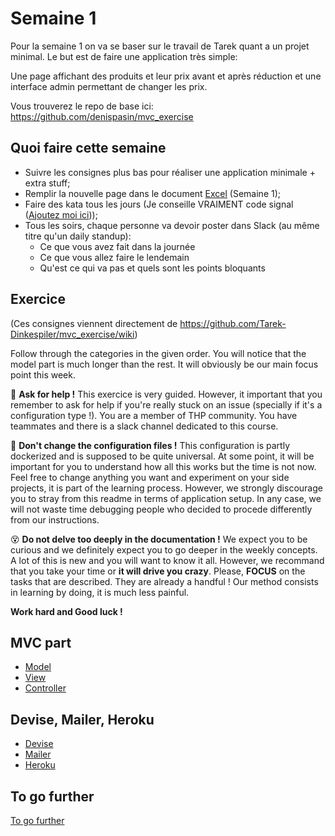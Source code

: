 # Semaine 1

Pour la semaine 1 on va se baser sur le travail de Tarek quant a un projet minimal. Le but est de faire une application très simple:

Une page affichant des produits et leur prix avant et après réduction et une interface admin permettant de changer les prix.

Vous trouverez le repo de base ici: https://github.com/denispasin/mvc_exercise

## Quoi faire cette semaine

* Suivre les consignes plus bas pour réaliser une application minimale + extra stuff;
* Remplir la nouvelle page dans le document [Excel](https://docs.google.com/spreadsheets/d/1c8EwpxWJ-tP--hGupPMnG4jrtM3Bm9AWl4Q6CAiU-6s/edit?usp=sharing) (Semaine 1);
* Faire des kata tous les jours (Je conseille VRAIMENT code signal ([Ajoutez moi ici](https://app.codesignal.com/profile/denispasin)));
* Tous les soirs, chaque personne va devoir poster dans Slack (au même titre qu'un daily standup):
  * Ce que vous avez fait dans la journée
  * Ce que vous allez faire le lendemain
  * Qu'est ce qui va pas et quels sont les points bloquants


## Exercice

(Ces consignes viennent directement de https://github.com/Tarek-Dinkespiler/mvc_exercise/wiki)

Follow through the categories in the given order.
You will notice that the model part is much longer than the rest. It will obviously be our main focus point this week.

:raising_hand: **Ask for help !**
This exercice is very guided. However, it important that you remember to ask for help if you're really stuck on an issue (specially if it's a configuration type !). You are a member of THP community. You have teammates and there is a slack channel dedicated to this course.

:gun: **Don't change the configuration files !**
This configuration is partly dockerized and is supposed to be quite universal. At some point, it will be important for you to understand how all this works but the time is not now. Feel free to change anything you want and experiment on your side projects, it is part of the learning process. However, we strongly discourage you to stray from this readme in terms of application setup. In any case, we will not waste time debugging people who decided to procede differently from our instructions.

:dizzy_face: **Do not delve too deeply in the documentation !**
We expect you to be curious and we definitely expect you to go deeper in the weekly concepts. A lot of this is new and you will want to know it all. However, we recommand that you take your time or **it will drive you crazy**. Please, **FOCUS** on the tasks that are described. They are already a handful ! Our method consists in learning by doing, it is much less painful.

**Work hard and Good luck !**

## MVC part

* [Model](wiki/Model.md)
* [View](wiki/View.md) 
* [Controller](wiki/Controller.md)

## Devise, Mailer, Heroku

* [Devise](wiki/Devise.md)
* [Mailer](wiki/Mailer.md)
* [Heroku](wiki/Heroku.md)

## To go further

[To go further](wiki/To-go-further.md)
